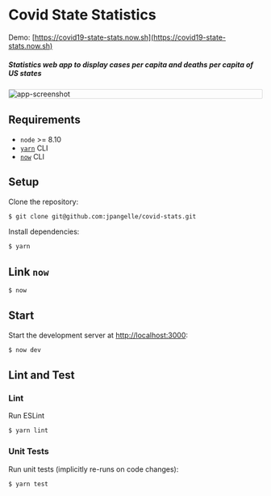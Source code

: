 # Covid State Statistics

Demo: [https://covid19-state-stats.now.sh](https://covid19-state-stats.now.sh)

##### Statistics web app to display cases per capita and deaths per capita of US states

<div style="border: 1px solid #D8D8D8; border-radius: 2px;">
  <img alt="app-screenshot" src="https://i.imgur.com/DDhwc1r.png" />
</div>

## Requirements

- `node` >= 8.10
- [`yarn`](https://classic.yarnpkg.com/en/docs/install#mac-stable) CLI
- [`now`](https://vercel.com/download) CLI

## Setup

Clone the repository:

```sh
$ git clone git@github.com:jpangelle/covid-stats.git
```

Install dependencies:

```sh
$ yarn
```

## Link `now`

```sh
$ now
```

## Start

Start the development server at [http://localhost:3000](http://localhost:3000):

```sh
$ now dev
```

## Lint and Test

### Lint

Run ESLint

```sh
$ yarn lint
```

### Unit Tests

Run unit tests (implicitly re-runs on code changes):

```sh
$ yarn test
```

